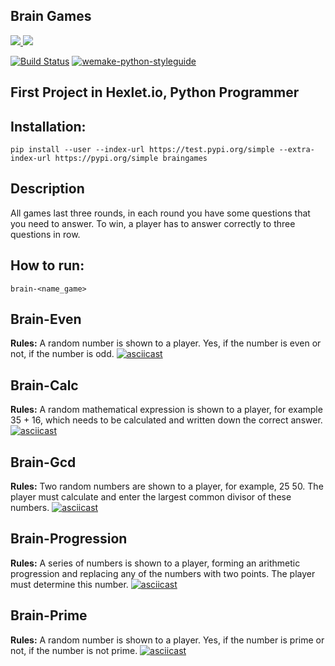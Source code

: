 ## Brain Games ##

<a href="https://codeclimate.com/github/codeclimate/codeclimate/maintainability">
    <img src="https://api.codeclimate.com/v1/badges/a99a88d28ad37a79dbf6/maintainability" />
</a>

<a href="https://codeclimate.com/github/codeclimate/codeclimate/test_coverage">
    <img src="https://api.codeclimate.com/v1/badges/a99a88d28ad37a79dbf6/test_coverage" />
</a>

[![Build Status](https://travis-ci.com/yerkebulanali/python-project-lvl1.svg?branch=master)](https://travis-ci.com/yerkebulanali/python-project-lvl1)
[![wemake-python-styleguide](https://img.shields.io/badge/style-wemake-000000.svg)](https://github.com/wemake-services/wemake-python-styleguide)

## First Project in Hexlet.io, Python Programmer ##

## Installation: ##
    pip install --user --index-url https://test.pypi.org/simple --extra-index-url https://pypi.org/simple braingames

## Description ##
All games last three rounds, in each round you have some questions that you need to answer. To win, a player has to answer correctly to three questions in row.

## How to run: ##
    brain-<name_game>

## Brain-Even ##

**Rules:** A random number is shown to a player. Yes, if the number is even or not, if the number is odd.
[![asciicast](https://asciinema.org/a/YfaRtEDcYd7kwRZnGWuglZfJq.svg)](https://asciinema.org/a/YfaRtEDcYd7kwRZnGWuglZfJq)

## Brain-Calc ##

**Rules:** A random mathematical expression is shown to a player, for example 35 + 16, which needs to be calculated and written down the correct answer.
[![asciicast](https://asciinema.org/a/IpkFTNwIl34p26tV66OhFI9Wj.svg)](https://asciinema.org/a/IpkFTNwIl34p26tV66OhFI9Wj)

## Brain-Gcd ##

**Rules:** Two random numbers are shown to a player, for example, 25 50. The player must calculate and enter the largest common divisor of these numbers.
[![asciicast](https://asciinema.org/a/uuPTBRLULTcrm1Yya0CgTWVz5.svg)](https://asciinema.org/a/uuPTBRLULTcrm1Yya0CgTWVz5)

## Brain-Progression ##

**Rules:** A series of numbers is shown to a player, forming an arithmetic progression and replacing any of the numbers with two points. The player must determine this number.
[![asciicast](https://asciinema.org/a/HI9GPdiAQ8PmSLy57u0QaBwZF.svg)](https://asciinema.org/a/HI9GPdiAQ8PmSLy57u0QaBwZF)

## Brain-Prime ##

**Rules:** A random number is shown to a player. Yes, if the number is prime or not, if the number is not prime.
[![asciicast](https://asciinema.org/a/jRUBJSjCveyRJPQyZGRAv1GaV.svg)](https://asciinema.org/a/jRUBJSjCveyRJPQyZGRAv1GaV)